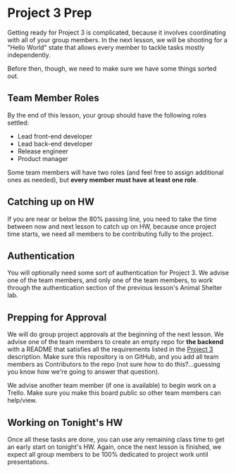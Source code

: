 # Project 3 Prep

Getting ready for Project 3 is complicated, because it involves coordinating with all of your group members.  In the next lesson, we will be shooting for a "Hello World" state that allows every member to tackle tasks mostly independently.

Before then, though, we need to make sure we have some things sorted out.

## Team Member Roles

By the end of this lesson, your group should have the following roles settled:

- Lead front-end developer
- Lead back-end developer
- Release engineer
- Product manager

Some team members will have two roles (and feel free to assign additional ones as needed), but **every member must have at least one role**.

## Catching up on HW

If you are near or below the 80% passing line, you need to take the time between now and next lesson to catch up on HW, because once project time starts, we need all members to be contributing fully to the project.

## Authentication

You will optionally need some sort of authentication for Project 3.  We advise one of the team members, and only one of the team members, to work through the authentication section of the previous lesson's Animal Shelter lab.

## Prepping for Approval

We will do group project approvals at the beginning of the next lesson.  We advise one of the team members to create an empty repo for **the backend** with a README that satisfies all the requirements listed in the [Project 3](https://git.generalassemb.ly/sei-flex/dan-abramov/tree/master/projects/project_3) description.  Make sure this repository is on GitHub, and you add all team members as Contributors to the repo (not sure how to do this?...guessing you know how we're going to answer that question).

We advise another team member (if one is available) to begin work on a Trello.  Make sure you make this board public so other team members can help/view.

## Working on Tonight's HW

Once all these tasks are done, you can use any remaining class time to get an early start on tonight's HW.  Again, once the next lesson is finished, we expect all group members to be 100% dedicated to project work until presentations.
